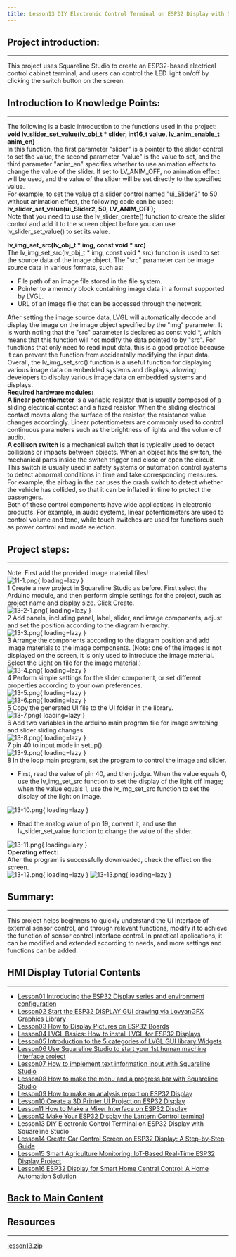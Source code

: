 ```yaml
---
title: Lesson13 DIY Electronic Control Terminal on ESP32 Display with Squareline Studio
---
```


## **Project introduction:**
-------

This project uses Squareline Studio to create an ESP32-based electrical control cabinet terminal, and users can control the LED light on/off by clicking the switch button on the screen.

## **Introduction to Knowledge Points:**
-------

The following is a basic introduction to the functions used in the project:   
**void lv_slider_set_value(lv_obj_t \* slider, int16_t value, lv_anim_enable_t anim_en)**   
In this function, the first parameter "slider" is a pointer to the slider control to set the value, the second parameter "value" is the value to set, and the third parameter "anim_en" specifies whether to use animation effects to change the value of the slider. If set to LV_ANIM_OFF, no animation effect will be used, and the value of the slider will be set directly to the specified value.   
For example, to set the value of a slider control named "ui_Slider2" to 50 without animation effect, the following code can be used:   
**lv_slider_set_value(ui_Slider2, 50, LV_ANIM_OFF);**   
Note that you need to use the lv_slider_create() function to create the slider control and add it to the screen object before you can use lv_slider_set_value() to set its value.   

**lv_img_set_src(lv_obj_t \* img, const void \* src)**   
The lv_img_set_src(lv_obj_t * img, const void * src) function is used to set the source data of the image object. The "src" parameter can be image source data in various formats, such as:    

- File path of an image file stored in the file system.
- Pointer to a memory block containing image data in a format supported by LVGL.
- URL of an image file that can be accessed through the network.

After setting the image source data, LVGL will automatically decode and display the image on the image object specified by the "img" parameter.
It is worth noting that the "src" parameter is declared as const void *, which means that this function will not modify the data pointed to by "src". For functions that only need to read input data, this is a good practice because it can prevent the function from accidentally modifying the input data.   
Overall, the lv_img_set_src() function is a useful function for displaying various image data on embedded systems and displays, allowing developers to display various image data on embedded systems and displays.   
**Required hardware modules:**   
**A linear potentiometer** is a variable resistor that is usually composed of a sliding electrical contact and a fixed resistor. When the sliding electrical contact moves along the surface of the resistor, the resistance value changes accordingly. Linear potentiometers are commonly used to control continuous parameters such as the brightness of lights and the volume of audio.   
**A collison switch** is a mechanical switch that is typically used to detect collisions or impacts between objects. When an object hits the switch, the mechanical parts inside the switch trigger and close or open the circuit. This switch is usually used in safety systems or automation control systems to detect abnormal conditions in time and take corresponding measures. For example, the airbag in the car uses the crash switch to detect whether the vehicle has collided, so that it can be inflated in time to protect the passengers.   
Both of these control components have wide applications in electronic products. For example, in audio systems, linear potentiometers are used to control volume and tone, while touch switches are used for functions such as power control and mode selection.

## **Project steps:**
------

Note: First add the provided image material files!   
![11-1.png](https://wiki.elecrow.com/images/thumb/6/68/11-1.png/644px-11-1.png){ loading=lazy }   
1 Create a new project in Squareline Studio as before. First select the Arduino module, and then perform simple settings for the project, such as project name and display size. Click Create.    
![13-2-1.png](https://wiki.elecrow.com/images/thumb/b/b2/13-2-1.png/643px-13-2-1.png){ loading=lazy }   
2 Add panels, including panel, label, slider, and image components, adjust and set the position according to the diagram hierarchy.   
![13-3.png](https://wiki.elecrow.com/images/c/ca/13-3.png){ loading=lazy }   
3 Arrange the components according to the diagram position and add image materials to the image components. (Note: one of the images is not displayed on the screen, it is only used to introduce the image material. Select the Light on file for the image material.)   
![13-4.png](https://wiki.elecrow.com/images/thumb/c/c4/13-4.png/515px-13-4.png){ loading=lazy }   
4 Perform simple settings for the slider component, or set different properties according to your own preferences.   
![13-5.png](https://wiki.elecrow.com/images/thumb/7/77/13-5.png/323px-13-5.png){ loading=lazy }   
![13-6.png](https://wiki.elecrow.com/images/thumb/9/94/13-6.png/321px-13-6.png){ loading=lazy }   
5 Copy the generated UI file to the UI folder in the library.   
![13-7.png](https://wiki.elecrow.com/images/c/c3/13-7.png){ loading=lazy }   
6 Add two variables in the arduino main program file for image switching and slider sliding changes.   
![13-8.png](https://wiki.elecrow.com/images/thumb/2/22/13-8.png/432px-13-8.png){ loading=lazy }   
7 pin 40 to input mode in setup().   
![13-9.png](https://wiki.elecrow.com/images/thumb/0/04/13-9.png/502px-13-9.png){ loading=lazy }   
8 In the loop main program, set the program to control the image and slider.

- First, read the value of pin 40, and then judge. When the value equals 0, use the lv_img_set_src function to set the display of the light off image; when the value equals 1, use the lv_img_set_src function to set the display of the light on image.

![13-10.png](https://wiki.elecrow.com/images/2/20/13-10.png){ loading=lazy }

- Read the analog value of pin 19, convert it, and use the lv_slider_set_value function to change the value of the slider.

![13-11.png](https://wiki.elecrow.com/images/thumb/0/0b/13-11.png/422px-13-11.png){ loading=lazy }   
**Operating effect:**   
After the program is successfully downloaded, check the effect on the screen.   
![13-12.png](https://wiki.elecrow.com/images/thumb/5/55/13-12.png/438px-13-12.png){ loading=lazy } 
![13-13.png](https://wiki.elecrow.com/images/thumb/d/dc/13-13.png/443px-13-13.png){ loading=lazy }

## **Summary:**
-----

This project helps beginners to quickly understand the UI interface of external sensor control, and through relevant functions, modify it to achieve the function of sensor control interface control. In practical applications, it can be modified and extended according to needs, and more settings and functions can be added.

## **HMI Display Tutorial Contents**
-----

- [Lesson01 Introducing the ESP32 Display series and environment configuration](./lesson01-introducing-the-esp32-display-series-and-environment-configuration.md)
- [Lesson02 Start the ESP32 DISPLAY GUI drawing via LovyanGFX Graphics Library](./lesson02-start-the-esp32-display-gui-drawing-via-lovyangfx-graphics-library.md)
- [Lesson03 How to Display Pictures on ESP32 Boards](./lesson03-how-to-display-pictures-on-esp32-boards.md)
- [Lesson04 LVGL Basics: How to install LVGL for ESP32 Displays](./lesson04-lvgl-basics-how-to-install-lvgl-for-esp32-displays.md)
- [Lesson05 Introduction to the 5 categories of LVGL GUI library Widgets](./lesson05-introduction-to-the-5-categories-of-lvgl-gui-library-widgets.md)
- [Lesson06 Use Squareline Studio to start your 1st human machine interface project](./lesson06-use-squareline-studio-to-start-your-1st-human-machine-interface-project.md)
- [Lesson07 How to implement text information input with Squareline Studio](./lesson07-how-to-implement-text-information-input-with-squareline-studio.md)
- [Lesson08 How to make the menu and a progress bar with Squareline Studio](./lesson08-how-to-make-the-menu-and-a-progress-bar-with-squareline-studio.md)
- [Lesson09 How to make an analysis report on ESP32 Display](./lesson09-how-to-make-an-analysis-report-on-esp32-display.md)
- [Lesson10 Create a 3D Printer UI Project on ESP32 Display](./lesson10-create-a-3d-printer-ui-project-on-esp32-display.md)
- [Lesson11 How to Make a Mixer Interface on ESP32 Display](./lesson11-how-to-make-a-mixer-interface-on-esp32-display.md)
- [Lesson12 Make Your ESP32 Display the Lantern Control terminal](./lesson12-make-your-esp32-display-the-lantern-control-terminal.md)
- Lesson13 DIY Electronic Control Terminal on ESP32 Display with Squareline Studio
- [Lesson14 Create Car Control Screen on ESP32 Display: A Step-by-Step Guide](./lesson14-create-car-control-screen-on-esp32-display-a-step-by-step-guide.md)
- [Lesson15 Smart Agriculture Monitoring: IoT-Based Real-Time ESP32 Display Project](./lesson15-smart-agriculture-monitoring-lot-based-real-time-esp32-display-project.md)
- [Lesson16 ESP32 Display for Smart Home Central Control: A Home Automation Solution](./lesson16-esp32-display-for-smart-home-central-control-a-home-automation-solution.md)

## **[Back to Main Content](../../Tutorials/index.md)** 

## Resources
----

[lesson13.zip](https://wiki.elecrow.com/images/f/f1/ESP-Display-lesson13.zip)